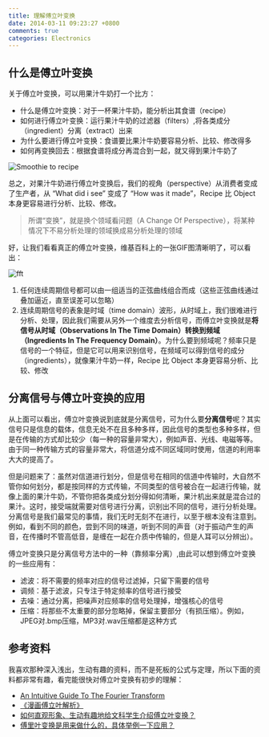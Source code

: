 ```yaml
---
title: 理解傅立叶变换
date: 2014-03-11 09:23:27 +0800
comments: true
categories: Electronics
---
```


## 什么是傅立叶变换

关于傅立叶变换，可以用果汁牛奶打一个比方：

- 什么是傅立叶变换：对于一杯果汁牛奶，能分析出其食谱（recipe）
- 如何进行傅立叶变换：运行果汁牛奶的过滤器（filters）,将各类成分（ingredient）分离（extract）出来
- 为什么要进行傅立叶变换：食谱要比果汁牛奶要容易分析、比较、修改得多
- 如何再变换回去：根据食谱将成分再混合到一起，就又得到果汁牛奶了

![Smoothie to recipe](/images/blog/2014-03-11-smoothie-to-recipe.png)

总之，对果汁牛奶进行傅立叶变换后，我们的视角（perspective）从消费者变成了生产者，从 “What did i see” 变成了 “How was it made”，Recipe 比 Object 本身更容易进行分析、比较、修改。

> 所谓“变换”，就是换个领域看问题（A Change Of Perspective），将某种情况下不易分析处理的领域换成易分析处理的领域

好，让我们看看真正的傅立叶变换，维基百科上的一张GIF图清晰明了，可以看出：

![fft](/images/blog/2014-03-11-fft.gif)

1. 任何连续周期信号都可以由一组适当的正弦曲线组合而成（这些正弦曲线通过叠加逼近，直至误差可以忽略）
2. 连续周期信号的表象是时域（time domain）波形，从时域上，我们很难进行分析、处理，因此我们需要从另外一个维度去分析信号，而傅立叶变换就是**将信号从时域（Observations In The Time Domain）转换到频域（Ingredients In The Frequency Domain）**。为什么要到频域呢？频率只是信号的一个特征，但是它可以用来识别信号，在频域可以得到信号的成分（ingredients），就像果汁牛奶一样，Recipe 比 Object 本身更容易分析、比较、修改

## 分离信号与傅立叶变换的应用

从上面可以看出，傅立叶变换说到底就是分离信号，可为什么要**分离信号**呢？其实信号只是信息的载体，信息无处不在且多种多样，因此信号的类型也多种多样，但是在传输的方式却比较少（每一种的容量非常大），例如声音、光线、电磁等等。由于同一种传输方式的容量非常大，将信道分成不同区域同时使用，信道的利用率大大的提高了。

但是问题来了：虽然对信道进行划分，但是信号在相同的信道中传输时，大自然不管你如何划分，都是按同样的方式传输，不同类型的信号被合在一起进行传输，就像上面的果汁牛奶，不管你把各类成分划分得如何清晰，果汁机出来就是混合过的果汁。这时，接受端就需要对信号进行分离，识别出不同的信号，进行分析处理。分离信号是我们最常见的事情，我们无时无刻不在进行，以至于根本没有注意到。例如，看到不同的颜色，尝到不同的味道，听到不同的声音（对于振动产生的声音，在传播时不管高低音，是缠在一起在介质中传输的，但是人耳可以分辨出）。

傅立叶变换只是分离信号方法中的一种（靠频率分离）,由此可以想到傅立叶变换的一些应用有：

- 滤波：将不需要的频率对应的信号过滤掉，只留下需要的信号
- 调频：基于滤波，只专注于特定频率的信号进行接受
- 去噪：通过分离，把噪声对应频率的信号处理掉，增强核心的信号
- 压缩：将那些不太重要的部分忽略掉，保留主要部分（有损压缩）。例如，JPEG对.bmp压缩，MP3对.wav压缩都是这种方式

## 参考资料

我喜欢那种深入浅出，生动有趣的资料，而不是死板的公式与定理，所以下面的资料都非常有趣，看完能很快对傅立叶变换有初步的理解：

- [An Intuitive Guide To The Fourier Transform](http://betterexplained.com/articles/an-interactive-guide-to-the-fourier-transform/)
- [《漫画傅立叶解析》](http://pan.baidu.com/share/link?shareid=287356&uk=4160997052)
- [如何直观形象、生动有趣地给文科学生介绍傅立叶变换？](http://www.zhihu.com/question/19991026)
- [傅里叶变换是用来做什么的，具体举例一下应用？](http://www.zhihu.com/question/20460630)

